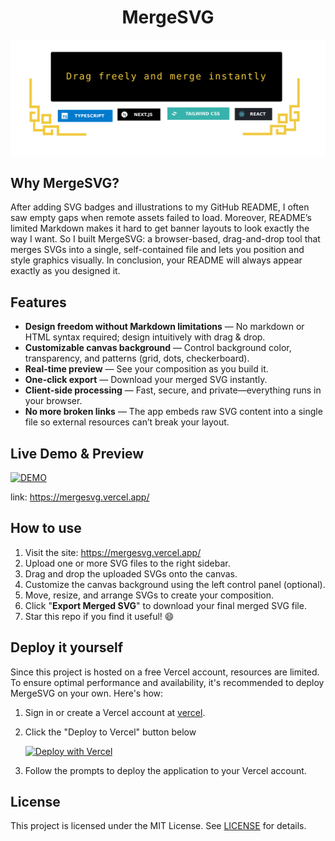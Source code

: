 <p  align="center">
  <h1 align="center">MergeSVG</h1>
</p>

<p align="center">
    <a href="https://github.com/whiteSHADOW1234/MergeSVG">
    <img src="Banner.svg">
    </a>
</p>

## Why MergeSVG?
After adding SVG badges and illustrations to my GitHub README, I often saw empty gaps when remote assets failed to load. Moreover, README’s limited Markdown makes it hard to get banner layouts to look exactly the way I want. So I built MergeSVG: a browser-based, drag-and-drop tool that merges SVGs into a single, self-contained file and lets you position and style graphics visually. In conclusion, your README will always appear exactly as you designed it.


## Features
- **Design freedom without Markdown limitations** — No markdown or HTML syntax required; design intuitively with drag & drop.
- **Customizable canvas background** — Control background color, transparency, and patterns (grid, dots, checkerboard).
- **Real-time preview** — See your composition as you build it.
- **One-click export** — Download your merged SVG instantly.
- **Client-side processing** — Fast, secure, and private—everything runs in your browser.
- **No more broken links** — The app embeds raw SVG content into a single file so external resources can’t break your layout.

## Live Demo & Preview
[![DEMO](https://github.com/user-attachments/assets/305bfbbe-f391-4fa6-8823-452445c45239)](https://mergesvg.vercel.app/)

link: https://mergesvg.vercel.app/

## How to use
1. Visit the site: https://mergesvg.vercel.app/
2. Upload one or more SVG files to the right sidebar.
3. Drag and drop the uploaded SVGs onto the canvas.
4. Customize the canvas background using the left control panel (optional).
5. Move, resize, and arrange SVGs to create your composition.
6. Click "**Export Merged SVG**" to download your final merged SVG file.
7. Star this repo if you find it useful! :smile: 

## Deploy it yourself
Since this project is hosted on a free Vercel account, resources are limited. To ensure optimal performance and availability, it's recommended to deploy MergeSVG on your own. Here's how:
1. Sign in or create a Vercel account at [vercel](https://vercel.com/).

2. Click the "Deploy to Vercel" button below

    [![Deploy with Vercel](https://vercel.com/button)](https://vercel.com/new/clone?repository-url=https%3A%2F%2Fgithub.com%2FwhiteSHADOW1234%2FMergeSVG)

3. Follow the prompts to deploy the application to your Vercel account.

## License

This project is licensed under the MIT License. See [LICENSE](LICENSE) for details.
